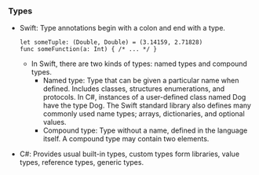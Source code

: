 ### Types
 * Swift: Type annotations begin with a colon and end with a type.
 
       let someTuple: (Double, Double) = (3.14159, 2.71828)
       func someFunction(a: Int) { /* ... */ }
 
   - In Swift, there are two kinds of types: named types and compound types. 
     * Named type: Type that can be given a particular name when defined. Includes classes, structures enumerations, and protocols. In C#, instances of a user-defined class named Dog have the type Dog. The Swift standard library also defines many commonly used name types; arrays, dictionaries, and optional values.
     * Compound type: Type without a name, defined in the language itself. A compound type may contain two elements.
  
  * C#: Provides usual built-in types, custom types form libraries, value types, reference types, generic types.
